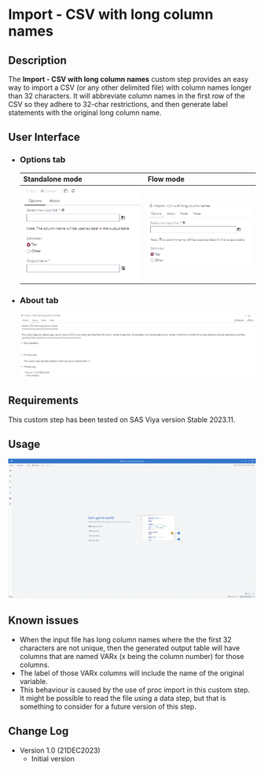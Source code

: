 # Import - CSV with long column names

## Description

The **Import - CSV with long column names** custom step provides an easy way to import a CSV (or any other delimited file) with column names longer than 32 characters. It will abbreviate column names in the first row of the CSV so they adhere to 32-char restrictions, and then generate label statements with the original long column name.

## User Interface

* ### Options tab ###

   | Standalone mode | Flow mode |
   |-----------| --- |                
   | ![](img/Import_csv_labels-tabOptions-standalone.png) | ![](img/Import_csv_labels-tabOptions-flowmode.png) |

* ### About tab ###

   ![](img/Import_csv_labels-tabAbout-flowmode.png)

## Requirements

This custom step has been tested on SAS Viya version Stable 2023.11.

## Usage

![](img/Import_csv_labels-Demo.gif)

## Known issues

* When the input file has long column names where the the first 32 characters are not unique, then the generated output table will have columns that are named VARx (x being the column number) for those columns.
* The label of those VARx columns will include the name of the original variable.
* This behaviour is caused by the use of proc import in this custom step. It might be possible to read the file using a data step, but that is something to consider for a future version of this step.

## Change Log

* Version 1.0 (21DEC2023) 
    * Initial version